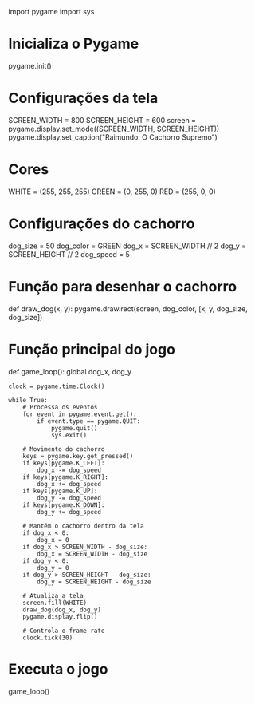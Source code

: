 import pygame
import sys

# Inicializa o Pygame
pygame.init()

# Configurações da tela
SCREEN_WIDTH = 800
SCREEN_HEIGHT = 600
screen = pygame.display.set_mode((SCREEN_WIDTH, SCREEN_HEIGHT))
pygame.display.set_caption("Raimundo: O Cachorro Supremo")

# Cores
WHITE = (255, 255, 255)
GREEN = (0, 255, 0)
RED = (255, 0, 0)

# Configurações do cachorro
dog_size = 50
dog_color = GREEN
dog_x = SCREEN_WIDTH // 2
dog_y = SCREEN_HEIGHT // 2
dog_speed = 5

# Função para desenhar o cachorro
def draw_dog(x, y):
    pygame.draw.rect(screen, dog_color, [x, y, dog_size, dog_size])

# Função principal do jogo
def game_loop():
    global dog_x, dog_y

    clock = pygame.time.Clock()

    while True:
        # Processa os eventos
        for event in pygame.event.get():
            if event.type == pygame.QUIT:
                pygame.quit()
                sys.exit()

        # Movimento do cachorro
        keys = pygame.key.get_pressed()
        if keys[pygame.K_LEFT]:
            dog_x -= dog_speed
        if keys[pygame.K_RIGHT]:
            dog_x += dog_speed
        if keys[pygame.K_UP]:
            dog_y -= dog_speed
        if keys[pygame.K_DOWN]:
            dog_y += dog_speed

        # Mantém o cachorro dentro da tela
        if dog_x < 0:
            dog_x = 0
        if dog_x > SCREEN_WIDTH - dog_size:
            dog_x = SCREEN_WIDTH - dog_size
        if dog_y < 0:
            dog_y = 0
        if dog_y > SCREEN_HEIGHT - dog_size:
            dog_y = SCREEN_HEIGHT - dog_size

        # Atualiza a tela
        screen.fill(WHITE)
        draw_dog(dog_x, dog_y)
        pygame.display.flip()

        # Controla o frame rate
        clock.tick(30)

# Executa o jogo
game_loop()
